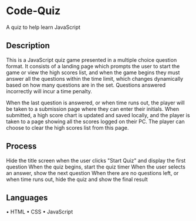 # Code-Quiz
A quiz to help learn JavaScript

## Description
This is a JavaScript quiz game presented in a multiple choice question format. It consists of a landing page which prompts the user to start the game or view the high scores list, and when the game begins they must answer all the questions within the time limit, which changes dynamically based on how many questions are in the set. Questions answered incorrectly will incur a time penalty.

When the last question is answered, or when time runs out, the player will be taken to a submission page where they can enter their initials. When submitted, a high score chart is updated and saved locally, and the player is taken to a page showing all the scores logged on their PC. The player can choose to clear the high scores list from this page.

## Process

Hide the title screen when the user clicks "Start Quiz" and display the first question
When the quiz begins, start the quiz timer
When the user selects an answer, show the next question
When there are no questions left, or when time runs out, hide the quiz and show the final result

## Languages
• HTML
• CSS
• JavaScript


